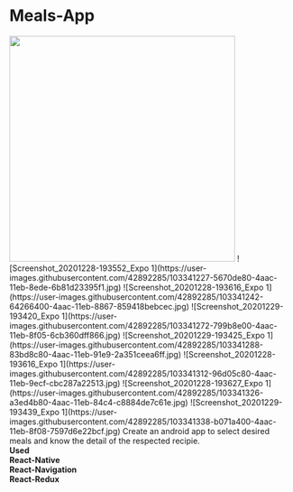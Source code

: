 # Meals-App
<img src="https://user-images.githubusercontent.com/42892285/103341174-2c1f2100-4aac-11eb-8d00-dac1d0075424.jpg" width=400px width="80" height="400"/>
![Screenshot_20201228-193552_Expo 1](https://user-images.githubusercontent.com/42892285/103341227-5670de80-4aac-11eb-8ede-6b81d23395f1.jpg)
![Screenshot_20201228-193616_Expo 1](https://user-images.githubusercontent.com/42892285/103341242-64266400-4aac-11eb-8867-859418bebcec.jpg)
![Screenshot_20201229-193420_Expo 1](https://user-images.githubusercontent.com/42892285/103341272-799b8e00-4aac-11eb-8f05-6cb360dff866.jpg)
![Screenshot_20201229-193425_Expo 1](https://user-images.githubusercontent.com/42892285/103341288-83bd8c80-4aac-11eb-91e9-2a351ceea6ff.jpg)
![Screenshot_20201228-193616_Expo 1](https://user-images.githubusercontent.com/42892285/103341312-96d05c80-4aac-11eb-9ecf-cbc287a22513.jpg)
![Screenshot_20201228-193627_Expo 1](https://user-images.githubusercontent.com/42892285/103341326-a3ed4b80-4aac-11eb-84c4-c8884de7c61e.jpg)
![Screenshot_20201229-193439_Expo 1](https://user-images.githubusercontent.com/42892285/103341338-b071a400-4aac-11eb-8f08-7597d6e22bcf.jpg)
Create an android app to select desired meals and know the detail of the respected recipie.
<br>
<b>Used<br>
React-Native<br>
React-Navigation<br>
React-Redux<br></b>

<br>


